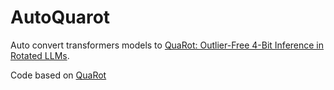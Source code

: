 # AutoQuarot
Auto convert transformers models to [QuaRot: Outlier-Free 4-Bit Inference in Rotated LLMs](https://arxiv.org/abs/2404.00456).

Code based on [QuaRot](https://github.com/spcl/QuaRot/)
